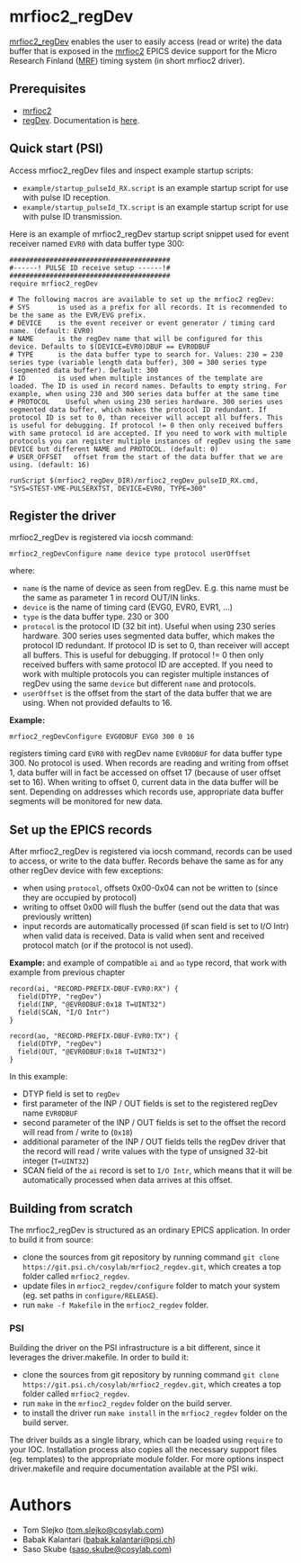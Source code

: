 # mrfioc2_regDev
[mrfioc2_regDev](..) enables the user to easily access (read or write) the data buffer that is exposed in the [mrfioc2](https://github.psi.ch/epics_driver_modules/mrfioc2) EPICS device support for the Micro Research Finland ([MRF](http://www.mrf.fi/)) timing system (in short mrfioc2 driver).



## Prerequisites

- [mrfioc2](https://git.psi.ch/epics_driver_modules/mrfioc2)
- [regDev](https://git.psi.ch/epics_driver_modules/regDev). Documentation is [here](https://intranet.psi.ch/Controls/RegDev).


## Quick start (PSI)
Access mrfioc2_regDev files and inspect example startup scripts:

* `example/startup_pulseId_RX.script` is an example startup script for use with pulse ID reception. 
* `example/startup_pulseId_TX.script` is an example startup script for use with pulse ID transmission.

Here is an example of mrfioc2_regDev startup script snippet used for event receiver named `EVR0` with data buffer type 300:
    
    ########################################
    #------! PULSE ID receive setup ------!#
    ########################################
    require mrfioc2_regDev
    
    # The following macros are available to set up the mrfioc2 regDev:
    # SYS       is used as a prefix for all records. It is recommended to be the same as the EVR/EVG prefix.
    # DEVICE    is the event receiver or event generator / timing card name. (default: EVR0)
    # NAME      is the regDev name that will be configured for this device. Defaults to $(DEVICE=EVR0)DBUF == EVR0DBUF
    # TYPE      is the data buffer type to search for. Values: 230 = 230 series type (variable length data buffer), 300 = 300 series type (segmented data buffer). Default: 300
    # ID        is used when multiple instances of the template are loaded. The ID is used in record names. Defaults to empty string. For example, when using 230 and 300 series data buffer at the same time
    # PROTOCOL    Useful when using 230 series hardware. 300 series uses segmented data buffer, which makes the protocol ID redundant. If protocol ID is set to 0, than receiver will accept all buffers. This is useful for debugging. If protocol != 0 then only received buffers with same protocol id are accepted. If you need to work with multiple protocols you can register multiple instances of regDev using the same DEVICE but different NAME and PROTOCOL. (default: 0)
    # USER_OFFSET   offset from the start of the data buffer that we are using. (default: 16)
    
    runScript $(mrfioc2_regDev_DIR)/mrfioc2_regDev_pulseID_RX.cmd, "SYS=STEST-VME-PULSERXTST, DEVICE=EVR0, TYPE=300"


## Register the driver

mrfioc2_regDev is registered via iocsh command:

    mrfioc2_regDevConfigure name device type protocol userOffset
where:

* `name` is the name of device as seen from regDev. E.g. this name must be the same as parameter 1 in record OUT/IN links.
* `device` is the name of timing card (EVG0, EVR0, EVR1, ...)
* `type` is the data buffer type. 230 or 300
* `protocol` is the protocol ID (32 bit int). Useful when using 230 series hardware. 300 series uses segmented data buffer, which makes the protocol ID redundant. If protocol ID is set to 0, than receiver will accept all buffers. This is useful for debugging. If protocol != 0 then only received buffers with same protocol ID are accepted. If you need to work with multiple protocols you can register multiple instances of regDev using the same `device` but different `name` and protocols.
* `userOffset` is the offset from the start of the data buffer that we are using. When not provided defaults to 16.
 
__Example:__

    mrfioc2_regDevConfigure EVG0DBUF EVG0 300 0 16
registers timing card `EVR0` with regDev name `EVR0DBUF` for data buffer type 300. No protocol is used. When records are reading and writing from offset 1, data buffer will in fact be accessed on offset 17 (because of user offset set to 16). When writing to offset 0, current data in the data buffer will be sent. Depending on addresses which records use, appropriate data buffer segments will be monitored for new data. 


## Set up the EPICS records
After mrfioc2_regDev is registered via iocsh command, records can be used to access, or write to the data buffer. Records behave the same as for any other regDev device with few exceptions:

* when using `protocol`, offsets 0x00-0x04 can not be written to (since they are occupied by protocol)
* writing to offset 0x00 will flush the buffer (send out the data that was previously written)
* input records are automatically processed (if scan field is set to I/O Intr) when valid data is received. Data is valid when sent and received protocol match (or if the protocol is not used).

__Example:__ and example of compatible `ai` and `ao` type record, that work with example from previous chapter

    record(ai, "RECORD-PREFIX-DBUF-EVR0:RX") {
      field(DTYP, "regDev")
      field(INP, "@EVR0DBUF:0x18 T=UINT32")
      field(SCAN, "I/O Intr")
    }

    record(ao, "RECORD-PREFIX-DBUF-EVR0:TX") {
      field(DTYP, "regDev")
      field(OUT, "@EVR0DBUF:0x18 T=UINT32")
    }

In this example:

* DTYP field is set to `regDev`
* first parameter of the INP / OUT fields is set to the registered regDev name `EVR0DBUF`
* second parameter of the INP / OUT fields is set to the offset the record will read from / write to (`0x18`)
* additional parameter of the INP / OUT fields tells the regDev driver that the record will read / write values with the type of unsigned 32-bit integer (`T=UINT32`)
* SCAN field of the `ai` record is set to `I/O Intr`, which means that it will be automatically processed when data arrives at this offset.

## Building from scratch

The mrfioc2_regDev is structured as an ordinary EPICS application. In order to build it from source:

* clone the sources from git repository by running command `git clone https://git.psi.ch/cosylab/mrfioc2_regdev.git`, which creates a top folder called `mrfioc2_regdev`.
* update files in `mrfioc2_regdev/configure` folder to match your system (eg. set paths in `configure/RELEASE`).
* run `make -f Makefile` in the `mrfioc2_regdev` folder.

### PSI
Building the driver on the PSI infrastructure is a bit different, since it leverages the driver.makefile. In order to build it:

* clone the sources from git repository by running command `git clone https://git.psi.ch/cosylab/mrfioc2_regdev.git`, which creates a top folder called `mrfioc2_regdev`.
* run `make` in the `mrfioc2_regdev` folder on the build server.
* to install the driver run `make install` in the `mrfioc2_regdev` folder on the build server.

The driver builds as a single library, which can be loaded using `require` to your IOC. Installation process also copies all the necessary support files (eg. templates) to the appropriate module folder. For more options inspect driver.makefile and require documentation available at the PSI wiki.


# Authors 

- Tom Slejko (tom.slejko@cosylab.com)
- Babak Kalantari (babak.kalantari@psi.ch)
- Saso Skube (saso.skube@cosylab.com)
